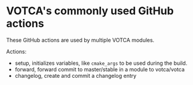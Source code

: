 # VOTCA's commonly used GitHub actions

These GitHub actions are used by multiple VOTCA modules.

Actions:

-   setup, initializes variables, like `cmake_args` to be used during the build.
-   forward, forward commit to master/stable in a module to votca/votca
-   changelog, create and commit a changelog entry

